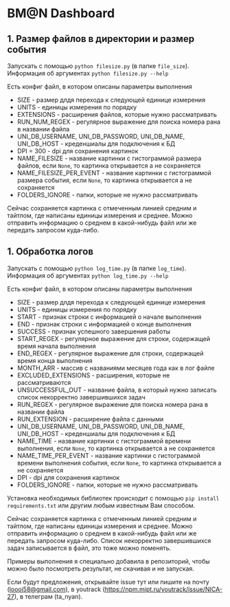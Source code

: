 # BM@N Dashboard

## 1. Размер файлов в директории и размер события

Запускать с помощью `python filesize.py` (в папке `file_size`). Информация об аргументах `python filesize.py --help`

Есть конфиг файл, в котором описаны параметры выполнения
* SIZE - размер длдя перехода к следующей единице измерения
* UNITS - единицы измерения по порядку
* EXTENSIONS - расширения файлов, которые нужно рассматривать
* RUN_NUM_REGEX - регулярное выражение для поиска номера рана в названии файла
* UNI_DB_USERNAME, UNI_DB_PASSWORD, UNI_DB_NAME, UNI_DB_HOST - креденшиалы для подключения к БД
* DPI = 300 - dpi для сохранения картинок
* NAME_FILESIZE - название картинки с гистограммой размера файлов, если `None`, то картинка открывается а не сохраняется
* NAME_FILESIZE_PER_EVENT - название картинки с гистограммой размера события, если `None`, то картинка открывается а не сохраняется
* FOLDERS_IGNORE - папки, которые не нужно рассматривать

Сейчас сохраняется картинка с отмеченным линией средним и тайтлом, где написаны единицы измерения и среднее. Можно отправить информацию о среднем в какой-нибудь файл или же передать запросом куда-либо.


## 1. Обработка логов

Запускать с помощью `python log_time.py` (в папке `log_time`). Информация об аргументах `python log_time.py --help`

Есть конфиг файл, в котором описаны параметры выполнения
* SIZE - размер длдя перехода к следующей единице измерения
* UNITS - единицы измерения по порядку
* START - признак строки с информацией о начале выполнения
* END - признак строки с информацией о конце выполнения
* SUCCESS - признак успешного завершения работы
* START_REGEX - регулярное выражение для строки, содержащей время начала выполнения
* END_REGEX - регулярное выражение для строки, содержащей время конца выполнения
* MONTH_ARR - массив с названиями месяцев года как в лог файле
* EXCLUDED_EXTENSIONS - расширения, которые не рассматриваются
* UNSUCCESSFUL_OUT - название файла, в который нужно записать список некорректно завершившихся задач
* RUN_REGEX - регулярное выражение для поиска номера рана в названии файла
* RUN_EXTENSION - расширение файла с данными
* UNI_DB_USERNAME, UNI_DB_PASSWORD, UNI_DB_NAME, UNI_DB_HOST - креденшиалы для подключения к БД
* NAME_TIME - название картинки с гистограммой времени выполнения, если `None`, то картинка открывается а не сохраняется
* NAME_TIME_PER_EVENT - название картинки с гистограммой времени выполнения события, если `None`, то картинка открывается а не сохраняется
* DPI - dpi для сохранения картинок
* FOLDERS_IGNORE - папки, которые не нужно рассматривать

Установка необходимых библиотек происходит с помощью `pip install requirements.txt` или другим любым известным Вам способом.

Сейчас сохраняется картинка с отмеченным линией средним и тайтлом, где написаны единицы измерения и среднее. Можно отправить информацию о среднем в какой-нибудь файл или же передать запросом куда-либо.
Список некорректно завершившихся задач записывается в файл, это тоже можно поменять.

Примеры выполнения я специально добавила в репозиторий, чтобы можно было посмотреть результат, не скачивая и не запуская.

Если будут предложения, открывайте issue тут или пишите на почту (loooj58@gmail.com), в youtrack (https://npm.mipt.ru/youtrack/issue/NICA-27), в телеграм (ta_nyan).
